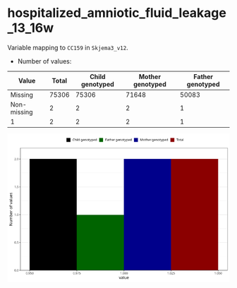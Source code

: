 # hospitalized_amniotic_fluid_leakage_13_16w
Variable mapping to `CC159` in `Skjema3_v12`.
- Number of values:

| Value | Total | Child genotyped | Mother genotyped | Father genotyped |
| ----- | ----- | --------------- | ---------------- | ---------------- |
| Missing | 75306 | 75306 | 71648 | 50083 |
| Non-missing | 2 | 2 | 2 | 1 |
| 1 | 2 | 2 | 2 | 1 |



![](hospitalized_amniotic_fluid_leakage_13_16w_n.png)




